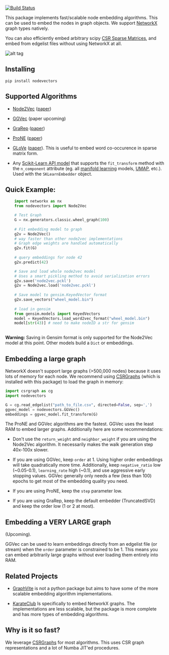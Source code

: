 [![Build Status](https://travis-ci.com/VHRanger/nodevectors.svg?branch=master)](https://travis-ci.com/VHRanger/nodevectors)

This package implements fast/scalable node embedding algorithms. This can be used to embed the nodes in graph objects. We support [NetworkX](https://networkx.github.io/) graph types natively.
    
You can also efficiently embed arbitrary scipy [CSR Sparse Matrices](https://docs.scipy.org/doc/scipy/reference/generated/scipy.sparse.csr_matrix.html), and embed from edgelist files without using NetworkX at all.

![alt tag](https://raw.githubusercontent.com/VHRanger/nodevectors/master/examples/3d%20graph.png)

## Installing

`pip install nodevectors`

## Supported Algorithms

- [Node2Vec](https://github.com/VHRanger/nodevectors/blob/master/nodevectors/node2vec.py) ([paper](https://cs.stanford.edu/~jure/pubs/node2vec-kdd16.pdf))

- [GGVec](https://github.com/VHRanger/nodevectors/blob/master/nodevectors/ggvec.py) (paper upcoming)

- [GraRep](https://github.com/VHRanger/nodevectors/blob/master/nodevectors/grarep.py) ([paper](https://dl.acm.org/doi/pdf/10.1145/2806416.2806512))

- [ProNE](https://github.com/VHRanger/nodevectors/blob/master/nodevectors/prone.py) ([paper](https://www.ijcai.org/Proceedings/2019/0594.pdf))

- [GLoVe](https://github.com/VHRanger/nodevectors/blob/master/nodevectors/glove.py) ([paper](https://nlp.stanford.edu/pubs/glove.pdf)). This is useful to embed word co-occurence in sparse matrix form.

- Any [Scikit-Learn API model](https://github.com/VHRanger/nodevectors/blob/master/nodevectors/embedders.py#L127) that supports the `fit_transform` method with the `n_component` attribute (eg. all [manifold learning](https://scikit-learn.org/stable/modules/manifold.html#manifold) models, [UMAP](https://github.com/lmcinnes/umap), etc.). Used with the `SKLearnEmbedder` object.

## Quick Example:
```python
    import networkx as nx
    from nodevectors import Node2Vec

    # Test Graph
    G = nx.generators.classic.wheel_graph(100)
 
    # Fit embedding model to graph
    g2v = Node2Vec()
    # way faster than other node2vec implementations
    # Graph edge weights are handled automatically
    g2v.fit(G)
 
    # query embeddings for node 42
    g2v.predict(42)

    # Save and load whole node2vec model
    # Uses a smart pickling method to avoid serialization errors
    g2v.save('node2vec.pckl')
    g2v = Node2vec.load('node2vec.pckl')
    
    # Save model to gensim.KeyedVector format
    g2v.save_vectors("wheel_model.bin")
    
    # load in gensim
    from gensim.models import KeyedVectors
    model = KeyedVectors.load_word2vec_format("wheel_model.bin")
    model[str(43)] # need to make nodeID a str for gensim
    
```

**Warning:** Saving in Gensim format is only supported for the Node2Vec model at this point. Other models build a `Dict` or embeddings.

## Embedding a large graph

NetworkX doesn't support large graphs (>500,000 nodes) because it uses lots of memory for each node. We recommend using [CSRGraphs](https://github.com/VHRanger/CSRGraph) (which is installed with this package) to load the graph in memory:

```python
import csrgraph as cg
import nodevectors

G = cg.read_edgelist("path_to_file.csv", directed=False, sep=',')
ggvec_model = nodevectors.GGVec() 
embeddings = ggvec_model.fit_transform(G)
```

The ProNE and GGVec algorithms are the fastest. GGVec uses the least RAM to embed larger graphs. Additionally here are some recommendations:

- Don't use the `return_weight` and `neighbor_weight` if you are using the Node2Vec algorithm. It necessarily makes the walk generation step 40x-100x slower.

- If you are using GGVec, keep `order` at 1. Using higher order embeddings will take quadratically more time. Additionally, keep `negative_ratio` low (~0.05-0.1), `learning_rate` high (~0.1), and use aggressive early stopping values. GGVec generally only needs a few (less than 100) epochs to get most of the embedding quality you need.

- If you are using ProNE, keep the `step` parameter low.

- If you are using GraRep, keep the default embedder (TruncatedSVD) and keep the order low (1 or 2 at most).

## Embedding a VERY LARGE graph

(Upcoming).

GGVec can be used to learn embeddings directly from an edgelist file (or stream) when the `order` parameter is constrained to be 1. This means you can embed arbitrarily large graphs without ever loading them entirely into RAM.

## Related Projects

- [GraphVite](https://github.com/DeepGraphLearning/graphvite) is not a python package but aims to have some of the more scalable embedding algorithm implementations. 

- [KarateClub](https://github.com/benedekrozemberczki/KarateClub) Is specifically to embed NetworkX graphs. The implementations are less scalable, but the package is more complete and has more types of embedding algorithms.

## Why is it so fast?

We leverage [CSRGraphs](https://github.com/VHRanger/CSRGraph) for most algorithms. This uses CSR graph representations and a lot of Numba JIT'ed procedures.
